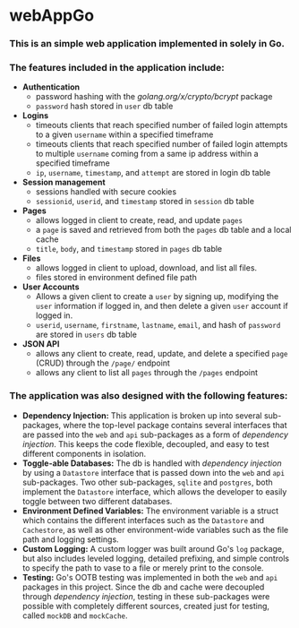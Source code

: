 # webAppGo
### This is an simple web application implemented in solely in Go.

### The features included in the application include:
* **Authentication**
  * password hashing with the *golang.org/x/crypto/bcrypt* package
  * `password` hash stored in `user` db table
* **Logins**
  * timeouts clients that reach specified number of failed login attempts to a given `username` within a specified timeframe
  * timeouts clients that reach specified number of failed login attempts to multiple `username` coming from a same ip address within a specified timeframe
  * `ip`, `username`, `timestamp`, and `attempt` are stored in login db table
* **Session management**
  * sessions handled with secure cookies
  * `sessionid`, `userid`, and `timestamp` stored in `session` db table
* **Pages**
  * allows logged in client to create, read, and update `pages`
  * a `page` is saved and retrieved from both the `pages` db table and a local cache
  * `title`, `body`, and `timestamp` stored in `pages` db table
* **Files**
  * allows logged in client to upload, download, and list all files.
  * files stored in environment defined file path
* **User Accounts**
  * Allows a given client to create a `user` by signing up, modifying the `user` information if logged in, and then delete a given `user` account if logged in.
  * `userid`, `username`, `firstname`, `lastname`, `email`, and hash of `password` are stored in `users` db table
* **JSON API**
  * allows any client to create, read, update, and delete a specified `page` (CRUD) through the `/page/` endpoint
  * allows any client to list all `pages` through the `/pages` endpoint


### The application was also designed with the following features:
* **Dependency Injection:**
  This application is broken up into several sub-packages, where the top-level package contains several interfaces that are passed into the `web` and `api` sub-packages as a form of *dependency injection*. This keeps the code flexible, decoupled, and easy to test different components in isolation.
* **Toggle-able Databases:**
  The db is handled with *dependency injection* by using a `Datastore` interface that is passed down into the `web` and `api` sub-packages. Two other sub-packages, `sqlite` and `postgres`, both implement the `Datastore` interface, which allows the developer to easily toggle between two different databases.   
* **Environment Defined Variables:**
  The environment variable is a struct which contains the different interfaces such as the `Datastore` and `Cachestore`, as well as other environment-wide variables such as the file path and logging settings.
* **Custom Logging:**
  A custom logger was built around Go's `log` package, but also includes leveled logging, detailed prefixing, and simple controls to specify the path to vase to a file or merely print to the console.
* **Testing:**
  Go's OOTB testing was implemented in both the `web` and `api` packages in this project. Since the db and cache were decoupled through *dependency injection*, testing in these sub-packages were possible with completely different sources, created just for testing, called `mockDB` and `mockCache`.
